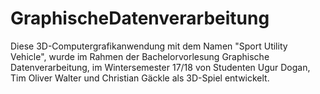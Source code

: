 # GraphischeDatenverarbeitung
Diese 3D-Computergrafikanwendung mit dem Namen "Sport Utility Vehicle", wurde im Rahmen der Bachelorvorlesung Graphische Datenverarbeitung, im Wintersemester 17/18 von Studenten Ugur Dogan, Tim Oliver Walter und Christian Gäckle als 3D-Spiel entwickelt.
